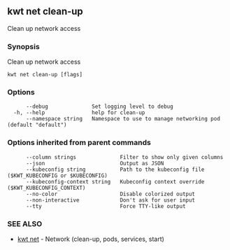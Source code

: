 ## kwt net clean-up

Clean up network access

### Synopsis

Clean up network access

```
kwt net clean-up [flags]
```

### Options

```
      --debug              Set logging level to debug
  -h, --help               help for clean-up
      --namespace string   Namespace to use to manage networking pod (default "default")
```

### Options inherited from parent commands

```
      --column strings              Filter to show only given columns
      --json                        Output as JSON
      --kubeconfig string           Path to the kubeconfig file ($KWT_KUBECONFIG or $KUBECONFIG)
      --kubeconfig-context string   Kubeconfig context override ($KWT_KUBECONFIG_CONTEXT)
      --no-color                    Disable colorized output
      --non-interactive             Don't ask for user input
      --tty                         Force TTY-like output
```

### SEE ALSO

* [kwt net](kwt_net.md)	 - Network (clean-up, pods, services, start)

